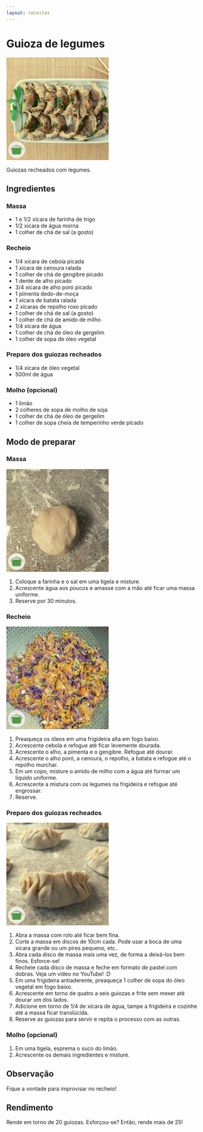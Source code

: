 ```yaml
---
layout: receitas
---
```

# Guioza de legumes

![Imagem: Guioza de legumes](./img/guioza_de_legumes.jpg)

Guiozas recheados com legumes.

## Ingredientes

### Massa

* 1 e 1/2 xícara de farinha de trigo
* 1/2 xícara de água morna
* 1 colher de chá de sal (a gosto)

### Recheio

* 1/4 xícara de cebola picada
* 1 xícara de cenoura ralada
* 1 colher de chá de gengibre picado
* 1 dente de alho picado
* 3/4 xícara de alho poró picado
* 1 pimenta dedo-de-moça <i class="fas fa-pepper-hot"></i>
* 1 xícara de batata ralada
* 2 xícaras de repolho roxo picado
* 1 colher de chá de sal (a gosto)
* 1 colher de chá de amido de milho
* 1/4 xícara de água
* 1 colher de chá de óleo de gergelim
* 1 colher de sopa de óleo vegetal

### Preparo dos guiozas recheados

* 1/4 xícara de óleo vegetal
* 500ml de água

### Molho (opcional)

* 1 limão
* 2 colheres de sopa de molho de soja
* 1 colher de chá de óleo de gergelim
* 1 colher de sopa cheia de temperinho verde picado

## Modo de preparar

### Massa

![Imagem: Massa dos guiozas de legumes](./img/guioza_de_legumes_massa.jpg)

1. Coloque a farinha e o sal em uma tigela e misture.
2. Acrescente água aos poucos e amasse com a mão até ficar uma massa uniforme.
3. Reserve por 30 minutos.

### Recheio

![Imagem: Recheio dos guiozas de legumes](./img/guioza_de_legumes_recheio.jpg)

1. Preaqueça os óleos em uma frigideira alta em fogo baixo.
2. Acrescente cebola e refogue até ficar levemente dourada.
3. Acrescente o alho, a pimenta e o gengibre. Refogue até dourar.
4. Acrescente o alho poró, a cenoura, o repolho, a batata e refogue até o repolho murchar.
5. Em um copo, misture o amido de milho com a água até formar um líquido uniforme.
6. Acrescente a mistura com os legumes na frigideira e refogue até engrossar.
7. Reserve.

### Preparo dos guiozas recheados

![Imagem: Preparo dos guiozas de legumes](./img/guioza_de_legumes_preparo.jpg)

1. Abra a massa com rolo até ficar bem fina.
2. Corte a massa em discos de 10cm cada. Pode usar a boca de uma xícara grande ou um pires pequeno, etc..
3. Abra cada disco de massa mais uma vez, de forma a deixá-los bem finos. Esforce-se! <i class="fas fa-laugh"></i>
4. Recheie cada disco de massa e feche em formato de pastel com dobras. Veja um vídeo no YouTube! :D
5. Em uma frigideira antiaderente, preaqueça 1 colher de sopa do óleo vegetal em fogo baixo.
2. Acrescente em torno de quatro a seis guiozas e frite sem mexer até dourar um dos lados.
3. Adicione em torno de 1/4 de xícara de água, tampe a frigideira e cozinhe até a massa ficar translúcida.
4. Reserve as guiozas para servir e repita o processo com as outras.

### Molho (opcional)

1. Em uma tigela, esprema o suco do limão.
2. Acrescente os demais ingredientes e misture.

## Observação

Fique a vontade para improvisar no recheio! <i class="fas fa-smile-wink"></i> 

## Rendimento

Rende em torno de 20 guiozas. Esforçou-se? Então, rende mais de 25! <i class="fas fa-laugh"></i>
